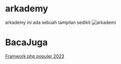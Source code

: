 # arkademy
arkademy
ini ada sebuah tampilan sedikit 
![arkademi](https://user-images.githubusercontent.com/35133457/101647966-edc5b180-3a6b-11eb-89a6-cae2b5d257c6.PNG)

# BacaJuga

[Framwork php populer 2023](https://kask.us/iOxZ7)
